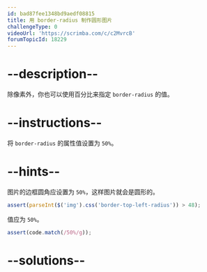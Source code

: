```yaml
---
id: bad87fee1348bd9aedf08815
title: 用 border-radius 制作圆形图片
challengeType: 0
videoUrl: 'https://scrimba.com/c/c2MvrcB'
forumTopicId: 18229
---
```


# --description--

除像素外，你也可以使用百分比来指定 `border-radius` 的值。

# --instructions--

将 `border-radius` 的属性值设置为 `50%`。

# --hints--

图片的边框圆角应设置为 `50%`，这样图片就会是圆形的。

```js
assert(parseInt($('img').css('border-top-left-radius')) > 48);
```

值应为 `50%`。

```js
assert(code.match(/50%/g));
```

# --solutions--

